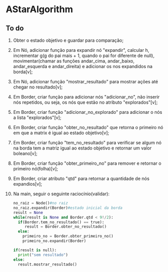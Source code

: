 # AStarAlgorithm

## To do

1. Obter o estado objetivo e guardar para comparação;
2. Em Nó, adicionar função para expandir nó "expandir", calcular h, incrementar g(g do pai mais + 1, quando o pai for diferente de null), movimentar(chamar as funções andar_cima, andar_baixo, andar_esquerda e andar_direita) e adicionar os nos expandidos na borda[v];
3. Em Nó, adicionar função "mostrar_resultado" para mostrar ações até chegar no resultado[v];
4. Em Border, criar função para adicionar nós "adicionar_no", não inserir nós repetidos, ou seja, os nós que estão no atributo "explorados"[v];
5. Em Border, criar função "adicionar_no_explorado" para adicionar o nós a lista "explorados"[v];
6. Em Border, criar função "obter_no_resultado" que retorna o primeiro nó em que a matrix é igual ao estado objetivo[v];
7. Em Border, criar função "tem_no_resultado" para verificar se algum nó na borda tem a matriz igual ao estado objetivo e retornar um valor boleano[v];
8. Em Border, criar função "obter_primeiro_no" para remover e retornar o primeiro nó(folha)[v];
9. Em Border, criar atributo "qtd" para retornar a quantidade de nós expandios[v];
10. Na main, seguir o seguinte raciocínio(validar):
     
     ```py
    no_raiz = Node()#no raiz
    no_raiz.expandir(Border)#estado inicial da borda
    result = None
    while(result is None and Border.qtd < 9!/2):        
       if(Border.tem_no_resultado() == true):
          result = Border.obter_no_resultado()
       else:
         primeiro_no = Border.obter_primeiro_no()
         primeiro_no.expandir(Border)

     if(result is null):
       print("sem resultado")
     else:
       result.mostrar_resultado()
```
     
